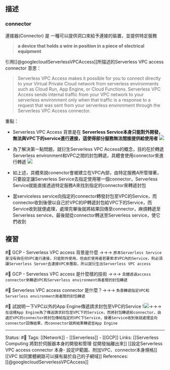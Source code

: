 
## 描述

### connector
連接器(Connector) 是 一種可以提供洞口來給予連接的裝置，並提供特定服務
> **a device that holds a wire in position in a piece of electrical equipment**


引用[[@googlecloudServerlessVPCAccess]]所描述的Serverless VPC access connector 意思：
> Serverless VPC Access makes it possible for you to connect directly to your Virtual Private Cloud network from serverless environments such as Cloud Run, App Engine, or Cloud Functions.
> Serverless VPC Access sends internal traffic from your VPC network to your serverless environment only when that traffic is a response to a request that was sent from your serverless environment through the Serverless VPC Access connector.

重點：
- Serverless VPC Access 背景是在 **Serverless Service本身只能對外開發，無法與VPC下的service進行連接，這使得部分服務無法間接提供給使用者**
![](https://res.cloudinary.com/dqfxgtyoi/image/upload/v1653397252/blog/network/serverless/serverless-service-network-when-built_gehol8.png)
- 為了解決第一點問題，就衍生Serverless VPC Access的概念，目的在於轉遞Serverless environment和VPC之間的封包轉遞，具體會使用connector來進行轉遞
![](https://res.cloudinary.com/dqfxgtyoi/image/upload/v1653398292/blog/network/serverless/serverless-service-network-to-connector_pb4710.png)
- 如上述，具體來說conenctor會被建立在VPC內部，由特定服務A所管理著，只要設定讓Serverless Service去指定使用哪一個connector，Serverless Service就能直接透過特定服務A來找到指定的connector來轉遞封包

- 當serviceless service向指定的connector轉發封包至VPC的Service，而connector收到後便以自己於VPC的IP轉遞封包給VPC下的Service，而Service收到就便處理，處理完畢後就將結果回傳至connector，麻煩轉遞至Serverless service，最後就從connector轉送至Serverless service，使它們收到


## 複習
#🧠 GCP - Serverless VPC access  背景是什麼 ->->-> `原本Serverless Service 是沒有與任何VPC進行連接，只能對外使用，但由於使用者若要索求VPC內的Service，則必須讓Serverless Server去連接VPC來獲取，所以就衍生出Serverless VPC access  `
<!--SR:!2022-07-08,30,250-->

#🧠 GCP - Serverless VPC access  是什麼樣的技術 ->->->  `具體透過access connector來轉遞VPC和Serverless environment兩者間的封包轉遞`
<!--SR:!2022-08-28,59,250-->

#🧠 Serverless VPC access connector 是什麼？->->-> `負責轉遞指定VPC和Serverless environment兩者間的封包轉遞`
<!--SR:!2022-07-04,27,250-->

#🧠 試說明一下VPC以外的App Engine傳遞請求封包至VPC的Service !![](https://res.cloudinary.com/dqfxgtyoi/image/upload/v1653398292/blog/network/serverless/serverless-service-network-to-connector_pb4710.png)->->-> `在這裡App Engine為了傳送請求封包至VPC下的Service，而將封包轉遞給connector，由處於VPC的connector將封包傳給指定的VPC下Service，接著Service收到後就處理並向connector回傳結果，而connector就將結果轉遞至App Engine`
<!--SR:!2022-07-07,29,250-->

---
Status: #🌱 
Tags:
[[Network]] - [[Serverless]] - [[GCP]]
Links:
[[Serverless Computing 將對於伺服器本身的開發和管理 從開發抽離出來]]
[[設定Serverless VPC access connector 本身- 設定IP範圍、附加VPC、connector本身規格]]
[[VPC 如同實體網路可以擁有屬於自己的子網域]]
References:
[[@googlecloudServerlessVPCAccess]]